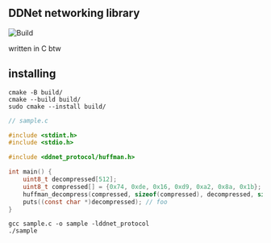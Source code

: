 ## DDNet networking library
![Build](https://github.com/MilkeeyCat/ddnet_protocol/actions/workflows/build.yml/badge.svg)

written in C btw

## installing

```
cmake -B build/
cmake --build build/
sudo cmake --install build/
```

```C
// sample.c

#include <stdint.h>
#include <stdio.h>

#include <ddnet_protocol/huffman.h>

int main() {
	uint8_t decompressed[512];
	uint8_t compressed[] = {0x74, 0xde, 0x16, 0xd9, 0xa2, 0x8a, 0x1b};
	huffman_decompress(compressed, sizeof(compressed), decompressed, sizeof(decompressed));
	puts((const char *)decompressed); // foo
}
```

```
gcc sample.c -o sample -lddnet_protocol
./sample
```

